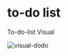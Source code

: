 # to-do list
 To-do-list 
Visual

![visual-dodo](https://raw.githubusercontent.com/Max1mmus/Minesweeper/master/sampleTodo.jpg?token=ANLJB5I7OGYLP76NMNTLOIC6DH6YO)
